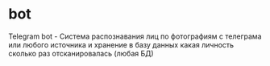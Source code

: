 # bot
Telegram bot - Система распознавания лиц по фотографиям с телеграма или любого источника и хранение в базу данных какая личность сколько раз отсканировалась (любая БД)
